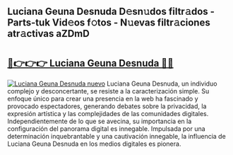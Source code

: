 ## Luciana Geuna Desnuda D𝚎sn𝚞dos filtr𝚊dos - Parts-tuk Vid𝚎os f𝚘tos - N𝚞evas filtr𝚊ciones atr𝚊ctivas aZDmD

# <h2><a href="http://mb94ykj.tromn.icu/?c=Luciana+Geuna+Desnuda">🔗👉👉👉 Luciana Geuna Desnuda 🔗🔗</a></h2>

[![Luciana Geuna Desnuda nuevo](https://i.imgur.com/pEAQMta.gif)](http://mb94ykj.tromn.icu/?c=Luciana+Geuna+Desnuda)
Luciana Geuna Desnuda, un individuo complejo y desconcertante, se resiste a la caracterización simple. Su enfoque único para crear una presencia en la web ha fascinado y provocado espectadores, generando debates sobre la privacidad, la expresión artística y las complejidades de las comunidades digitales. Independientemente de lo que se avecina, su importancia en la configuración del panorama digital es innegable. Impulsada por una determinación inquebrantable y una cautivación innegable, la influencia de Luciana Geuna Desnuda en los medios digitales es pionera.
